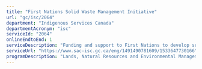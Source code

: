 ```yaml
---
title: "First Nations Solid Waste Management Initiative"
url: "gc/isc/2064"
department: "Indigenous Services Canada"
departmentAcronym: "isc"
serviceId: "2064"
onlineEndtoEnd: 1
serviceDescription: "Funding and support to First Nations to develop sustainable waste management systems through infrastructure, operations, training and partnerships."
serviceUrl: "https://www.sac-isc.gc.ca/eng/1491490781609/1533647730166"
programDescription: "Lands, Natural Resources and Environmental Management"
---
```


